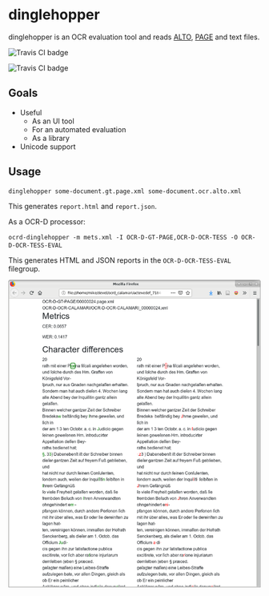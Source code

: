 dinglehopper
============

dinglehopper is an OCR evaluation tool and reads [ALTO](https://github.com/altoxml), [PAGE](https://github.com/PRImA-Research-Lab/PAGE-XML) and text files.

![Travis CI badge](https://api.travis-ci.org/qurator-spk/dinglehopper.svg?branch=master)

![Travis CI badge](https://api.travis-ci.org/qurator-spk/dinglehopper.svg?branch=master)

Goals
-----
* Useful
  * As an UI tool
  * For an automated evaluation
  * As a library
* Unicode support

Usage
-----
~~~
dinglehopper some-document.gt.page.xml some-document.ocr.alto.xml
~~~
This generates `report.html` and `report.json`.


As a OCR-D processor:
~~~
ocrd-dinglehopper -m mets.xml -I OCR-D-GT-PAGE,OCR-D-OCR-TESS -O OCR-D-OCR-TESS-EVAL
~~~
This generates HTML and JSON reports in the `OCR-D-OCR-TESS-EVAL` filegroup.


![dinglehopper displaying metrics and character differences](.screenshots/dinglehopper.png?raw=true)
